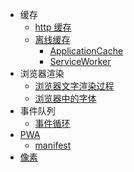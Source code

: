 - 缓存
  - [http 缓存](底层知识/浏览器/缓存/http缓存.md)
  - [离线缓存](底层知识/浏览器/缓存/离线缓存/离线缓存.md)
    - [ApplicationCache](底层知识/浏览器/缓存/离线缓存/ApplicationCache.md)
    - [ServiceWorker](底层知识/浏览器/缓存/离线缓存/ServiceWorker.md)
- 浏览器渲染
  - [浏览器文字渲染过程](底层知识/浏览器/浏览器渲染/浏览器中的文字渲染过程.md)
  - [浏览器中的字体](底层知识/浏览器/浏览器渲染/浏览器中的字体.md)
- 事件队列
  - [事件循环](底层知识/浏览器/事件队列/事件循环.md)
- [PWA](底层知识/浏览器/PWA/PWA.md)
  - [manifest](底层知识/浏览器/PWA/manifest.md)
- [像素](底层知识/浏览器/像素.md)